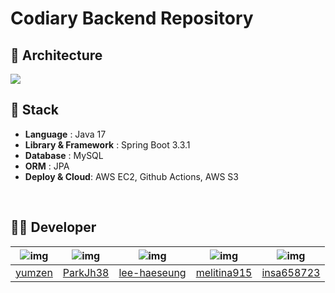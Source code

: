 <h1>Codiary Backend Repository</h1>

## 🔨 Architecture

<img src="https://github.com/user-attachments/assets/8291591f-b76b-40cd-af86-45f9ca4d3e74">

<br/>

## 🔧 Stack
- **Language** : Java 17
- **Library & Framework** : Spring Boot 3.3.1
- **Database** : MySQL
- **ORM** : JPA
- **Deploy & Cloud**: AWS EC2, Github Actions, AWS S3

<br/>

## 🙋‍♂️ Developer
|![img](https://avatars.githubusercontent.com/u/109282927?v=4)|![img](https://avatars.githubusercontent.com/u/74255823?v=4)|![img](https://avatars.githubusercontent.com/u/80553460?v=4)|![img](https://avatars.githubusercontent.com/u/90691824?v=4)|![img](https://avatars.githubusercontent.com/u/145313079?v=4)|
|:---:|:---:|:---:|:---:|:---:|
|[yumzen](https://github.com/yumzen)|[ParkJh38](https://github.com/ParkJh38)|[lee-haeseung](https://github.com/lee-haeseung)|[melitina915](https://github.com/melitina915)|[insa658723](https://github.com/insa658723)|
